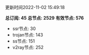 更新时间2022-11-02 15:49:18

**总订阅: 45**
**总节点: 2529**
**有效节点: 576**
- ssr节点: 30
- trojan节点: 143
- ss节点: 151
- v2ray节点: 252
